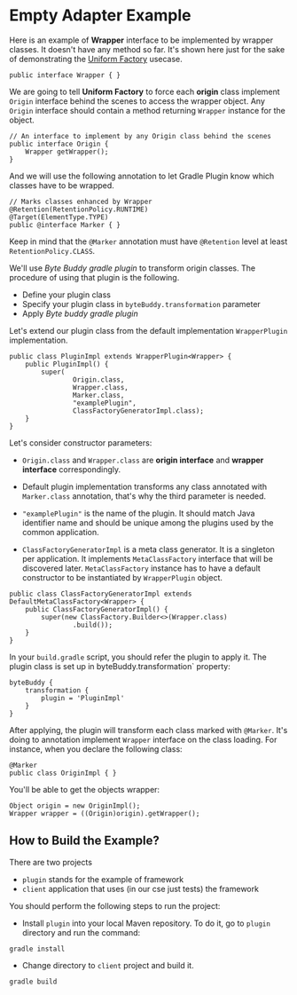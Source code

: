 # Empty Adapter Example

Here is an example of **Wrapper** interface to be implemented by wrapper 
classes. It doesn't have any method so far. It's shown here just for the sake 
of demonstrating the 
[Uniform Factory](https://github.com/antkudruk/uniformfactory) usecase. 

```
public interface Wrapper { }
```

We are going to tell **Uniform Factory** to force each **origin** class 
implement `Origin` interface behind the scenes to access the wrapper object. 
Any `Origin` interface should contain a method returning `Wrapper` instance for
the object.

```
// An interface to implement by any Origin class behind the scenes
public interface Origin {
    Wrapper getWrapper();
}
```

And we will use the following annotation to let Gradle Plugin know which 
classes have to be wrapped.

```
// Marks classes enhanced by Wrapper
@Retention(RetentionPolicy.RUNTIME)
@Target(ElementType.TYPE)
public @interface Marker { }
```

Keep in mind that the `@Marker` annotation must have `@Retention` level at 
least `RetentionPolicy.CLASS`.

We'll use *Byte Buddy gradle plugin* to transform origin classes. The procedure 
of using that plugin is the following.

 * Define your plugin class
 * Specify your plugin class in `byteBuddy.transformation` parameter
 * Apply *Byte buddy gradle plugin*
 
Let's extend our plugin class from the default implementation `WrapperPlugin` 
implementation.   

```
public class PluginImpl extends WrapperPlugin<Wrapper> {
    public PluginImpl() {
        super(
                Origin.class,
                Wrapper.class,
                Marker.class,
                "examplePlugin",
                ClassFactoryGeneratorImpl.class);
    }
}
```

Let's consider constructor parameters:

 * `Origin.class` and `Wrapper.class` are **origin interface** and **wrapper 
   interface** correspondingly.
   
 * Default plugin implementation transforms any class annotated with 
   `Marker.class` annotation, that's why the third parameter is needed.
   
 * `"examplePlugin"` is the name of the plugin. It should match Java 
   identifier name and should be unique among the plugins used by the common 
   application.
   
 * `ClassFactoryGeneratorImpl` is a meta class generator. It is a singleton per 
   application. It implements `MetaClassFactory` interface that will be 
   discovered later. `MetaClassFactory` instance has to have a default 
   constructor to be instantiated by `WrapperPlugin` object.  
 
```
public class ClassFactoryGeneratorImpl extends DefaultMetaClassFactory<Wrapper> {
    public ClassFactoryGeneratorImpl() {
        super(new ClassFactory.Builder<>(Wrapper.class)
                .build());
    }
}
```

In your `build.gradle` script, you should refer the plugin to apply it.
The plugin class is set up in byteBuddy.transformation` property:
  
```
byteBuddy {
    transformation {
        plugin = 'PluginImpl'
    }
}
```

After applying, the plugin will transform each class marked with `@Marker`. 
It's doing to annotation implement `Wrapper` interface on the class loading. 
For instance, when you declare the following class:

```
@Marker
public class OriginImpl { }
```

You'll be able to get the objects wrapper:

```
Object origin = new OriginImpl();
Wrapper wrapper = ((Origin)origin).getWrapper();
```

## How to Build the Example?

There are two projects
 
  * `plugin` stands for the example of framework
  * `client` application that uses (in our cse just tests) the framework
 
 You should perform the following steps to run the project:

  * Install `plugin` into your local Maven repository. To do it, go to
    `plugin` directory and run the command:
     
  ```
  gradle install
  ```
  
  * Change directory to `client` project and build it.
  
  ```
  gradle build
  ``` 

